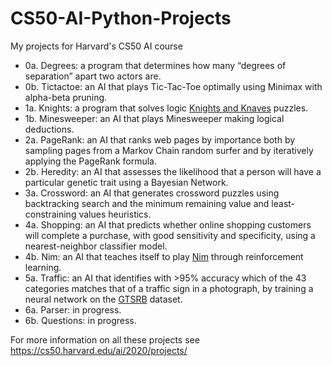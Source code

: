 # CS50-AI-Python-Projects
My projects for Harvard's CS50 AI course

- 0a. Degrees: a program that determines how many “degrees of separation” apart two actors are.
- 0b. Tictactoe: an AI that plays Tic-Tac-Toe optimally using Minimax with alpha-beta pruning.
- 1a. Knights: a program that solves logic [Knights and Knaves](https://en.wikipedia.org/wiki/Knights_and_Knaves) puzzles.
- 1b. Minesweeper: an AI that plays Minesweeper making logical deductions.
- 2a. PageRank: an AI that ranks web pages by importance both by sampling pages from a Markov Chain random surfer and by iteratively applying the PageRank formula.
- 2b. Heredity: an AI that assesses the likelihood that a person will have a particular genetic trait using a Bayesian Network.
- 3a. Crossword: an AI that generates crossword puzzles using backtracking search and the minimum remaining value and least-constraining values heuristics.
- 4a. Shopping: an AI that predicts whether online shopping customers will complete a purchase, with good sensitivity and specificity, using a nearest-neighbor classifier model.
- 4b. Nim: an AI that teaches itself to play [Nim](https://en.wikipedia.org/wiki/Nim) through reinforcement learning.
- 5a. Traffic: an AI that identifies with >95% accuracy which of the 43 categories matches that of a traffic sign in a photograph, by training a neural network on the [GTSRB](https://www.google.com/search?q=GTSRB) dataset.
- 6a. Parser: in progress.
- 6b. Questions: in progress.

For more information on all these projects see https://cs50.harvard.edu/ai/2020/projects/
